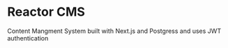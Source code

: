 # Reactor CMS

Content Mangment System built with Next.js and Postgress and uses JWT authentication
